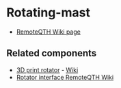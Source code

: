 # Rotating-mast
- [RemoteQTH Wiki page](https://remoteqth.com/w/doku.php?id=rotating_mast_concept)

## Related components
- [3D print rotator](https://github.com/ok1hra/Parameterizable-3D-print-Antenna-rotator-in-OpenScad) - [Wiki](https://remoteqth.com/w/doku.php?id=3d-print-rotator)
- [Rotator interface RemoteQTH Wiki](https://remoteqth.com/w/doku.php?id=simple_rotator_interface_v)

